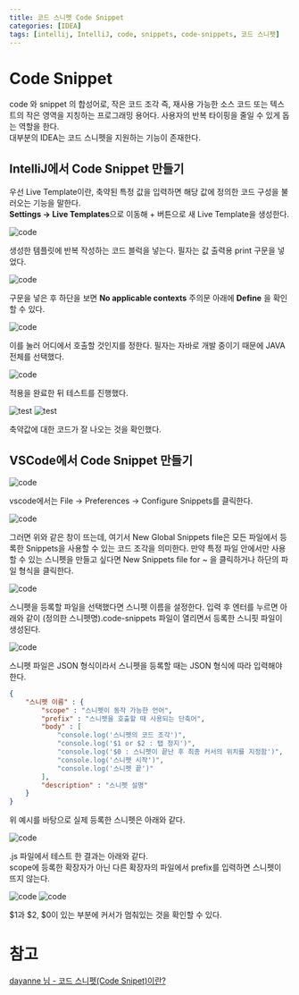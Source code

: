 ```yaml
---
title: 코드 스니펫 Code Snippet
categories: [IDEA]
tags: [intellij, IntelliJ, code, snippets, code-snippets, 코드 스니펫]
---
```


# Code Snippet
code 와 snippet 의 합성어로, 작은 코드 조각 즉, 재사용 가능한 소스 코드 또는 텍스트의 작은 영역을 지칭하는 프로그래밍 용어다. 사용자의 반복 타이핑을 줄일 수 있게 돕는 역할을 한다.<br/>
대부분의 IDEA는 코드 스니펫을 지원하는 기능이 존재한다.<br/>

## IntelliJ에서 Code Snippet 만들기

우선 Live Template이란, 축약된 특정 값을 입력하면 해당 값에 정의한 코드 구성을 불러오는 기능을 말한다.<br/>
**Settings -> Live Templates**으로 이동해 + 버튼으로 새 Live Template을 생성한다.

![code](/assets/img/post_img/idea_img/live.png)

생성한 템플릿에 반복 작성하는 코드 블럭을 넣는다. 필자는 값 출력용 print 구문을 넣었다.

![code](/assets/img/post_img/idea_img/print.png)

구문을 넣은 후 하단을 보면 **No applicable contexts** 주의문 아래에 **Define** 을 확인할 수 있다.

![code](/assets/img/post_img/idea_img/define.png)

이를 눌러 어디에서 호출할 것인지를 정한다. 필자는 자바로 개발 중이기 때문에 JAVA 전체를 선택했다.

![code](/assets/img/post_img/idea_img/change.png)

적용을 완료한 뒤 테스트를 진행했다.

![test](/assets/img/post_img/idea_img/test.png)
![test](/assets/img/post_img/idea_img/test2.png)

축약값에 대한 코드가 잘 나오는 것을 확인했다.

## VSCode에서 Code Snippet 만들기

![code](/assets/img/post_img/idea_img/vs_snippets.png)

vscode에서는 File -> Preferences -> Configure Snippets를 클릭한다.

![code](/assets/img/post_img/idea_img/global.png)

그러면 위와 같은 창이 뜨는데, 여기서 New Global Snippets file은 모든 파일에서 등록한 Snippets을 사용할 수 있는 코드 조각을 의미한다. 만약 특정 파일 안에서만 사용할 수 있는 스니펫을 만들고 싶다면 New Snippets file for ~ 을 클릭하거나 하단의 파일 형식을 클릭한다.

![code](/assets/img/post_img/idea_img/name.png)

스니펫을 등록할 파일을 선택했다면 스니펫 이름을 설정한다. 입력 후 엔터를 누르면 아래와 같이 (정의한 스니펫명).code-snippets 파일이 열리면서 등록한 스니핏 파일이 생성된다.

![code](/assets/img/post_img/idea_img/snippets.png)

스니펫 파일은 JSON 형식이라서 스니펫을 등록할 때는 JSON 형식에 따라 입력해야 한다.

```json
{
    "스니펫 이름" : {
        "scope" : "스니펫이 동작 가능한 언어",
        "prefix" : "스니펫을 호출할 때 사용되는 단축어",
        "body" : [
            "console.log('스니펫의 코드 조각')",
            "console.log('$1 or $2 : 탭 정지')",
            "console.log('$0 : 스니펫이 끝난 후 최종 커서의 위치를 지정함')",
            "console.log('스니펫 시작')",
            "console.log('스니펫 끝')"
        ],
        "description" : "스니펫 설명"
    }
}
```

위 예시를 바탕으로 실제 등록한 스니펫은 아래와 같다.

![code](/assets/img/post_img/idea_img/testsnippets.png)

.js 파일에서 테스트 한 결과는 아래와 같다.<br/>
scope에 등록한 확장자가 아닌 다른 확장자의 파일에서 prefix를 입력하면 스니펫이 뜨지 않는다.

![code](/assets/img/post_img/idea_img/testinsert.png)
![code](/assets/img/post_img/idea_img/testend.png)

$1과 $2, $0이 있는 부분에 커서가 멈춰있는 것을 확인할 수 있다.


# 참고
[dayanne 님 - 코드 스니펫(Code Snipet)이란?](https://velog.io/@day_1226/%EC%BD%94%EB%93%9C-%EC%8A%A4%EB%8B%88%ED%8E%ABCode-Snipet%EC%9D%B4%EB%9E%80)